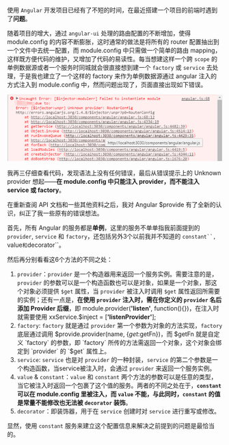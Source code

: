 使用 `Angular` 开发项目已经有了不短的时间，在最近搭建一个项目的前端时遇到了**问题**。

随着项目的增大，通过 `angular-ui` 处理的路由配置的不断增加，使得 module.config 的内容不断膨胀，这时通常的做法是将所有的 router 配置抽出到一个文件中去统一配置，而 module.config 中只需做一个简单的路由 mapping，这样既方便代码的维护，又增加了代码的易读性。每当想建这样一个跨 `scope` 的单例数据源或者一个服务时同城就会很直接想到建一个 `factory` 或 `service` 去处理，于是我也建立了一个这样的 factory 来作为单例数据源通过 angular 注入的方式注入到 module.config 中，然而问题出现了，页面直接出现如下错误。

![页面错误](./inject-error.png)

我再三仔细查看代码，发现语法上没有任何错误，最后从错误提示上的 Unknown provider 想起——**在 module.config 中只能注入 provider，而不能注入 service 或 factory**。

在重新查阅 API 文档和一些其他资料之后，我对 Angular $provide 有了全新的认识，纠正了我一些原有的错误想法。

首先，所有 Angular 的服务都是**单例**，这里的服务不单单指我前面提到的 `provider`, `service` 和 `factory`，还包括另外3个以前我并不知道的 `constant``, `value` 和 `decorator``。

然后再分别看看这6个方法的不同之处：

1. `provider`：`provider` 是一个构造器用来返回一个服务实例。需要注意的是，`provider` 的参数可以是一个构造函数也可以是对象，如果是一个对象，那这个对象必须提供 `$get` 属性，当 `provider` 被注入时调用 `$get` 属性返回所需要的实例；还有一点是，**在使用 `provider` 注入时，需在你定义的 `provider` 名后添加 Provider 后缀**，即 module.provider(**'listen'**, function(){})，在注入时就需要使用 xxService.$inject = [**'listenProvider'**];
2. `factory`: `factory` 就是通过 `provider` 第一个参数为对象的方法实现，`factory` 底层通过调用 $provide.provider(name, {$get: $getFn})，而 $getFn 就是自定义 `factory` 的参数，即 `factory` 所传的方法需返回一个对象，这个对象会绑定到 `provider` 的 `$get` 属性上。
3. `service`: `service` 也是对 `provider` 的一种封装，`service` 的第二个参数是一个构造函数，当service被注入时，会通过 `provider` 来返回一个服务实例。
4. `value` & `constant`：`value` 和 `constant` 两个方法的参数可以是任意的类型，当它被注入时返回一个包裹了这个值的服务。两者的不同之处在于，**`constant` 可以在 module.config 里被注入，而 `value` 不能，与此同时，`constant` 的值是常量不能修改也无法被 `decorator` 装饰**。
5. `decorator`：即装饰器，用于在 `service` 创建时对 `service` 进行重写或修改。

显然，使用 `constant` 服务来建立这个配置信息来解决之前提到的问题是最恰当的。